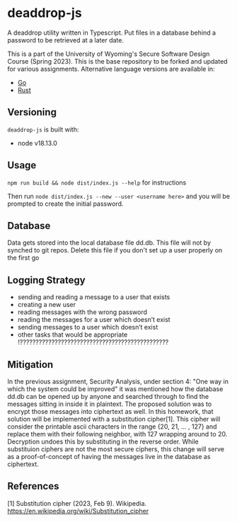 #  deaddrop-js

A deaddrop utility written in Typescript. Put files in a database behind a password to be retrieved at a later date.

This is a part of the University of Wyoming's Secure Software Design Course (Spring 2023). This is the base repository to be forked and updated for various assignments. Alternative language versions are available in:
- [Go](https://github.com/andey-robins/deaddrop-go)
- [Rust](https://github.com/andey-robins/deaddrop-rs)

## Versioning

`deaddrop-js` is built with:
- node v18.13.0

## Usage

`npm run build && node dist/index.js --help` for instructions

Then run `node dist/index.js --new --user <username here>` and you will be prompted to create the initial password.

## Database

Data gets stored into the local database file dd.db. This file will not by synched to git repos. Delete this file if you don't set up a user properly on the first go

## Logging Strategy

- sending and reading a message to a user that exists
- creating a new user
- reading messages with the wrong password
- reading the messages for a user which doesn’t exist
- sending messages to a user which doesn’t exist
- other tasks that would be appropriate !???????????????????????????????????????????????

## Mitigation

In the previous assignment, Security Analysis, under section 4: "One way in which the system could be improved" it was
mentioned how the database dd.db can be opened up by anyone and searched through to find the messages sitting in inside it in
plaintext. The proposed solution was to encrypt those messages into ciphertext as well. In this homework, that solution will
be implemented with a substitution cipher[1]. This cipher will consider the printable ascii characters in the range
{20, 21, ... , 127} and replace them with their following neighbor, with 127 wrapping around to 20. Decryption undoes this by
substituting in the reverse order. While substituion ciphers are not the most secure ciphers, this change will serve as a
proof-of-concept of having the messages live in the database as ciphertext.

## References

[1] Substitution cipher (2023, Feb 9). Wikipedia. https://en.wikipedia.org/wiki/Substitution_cipher
